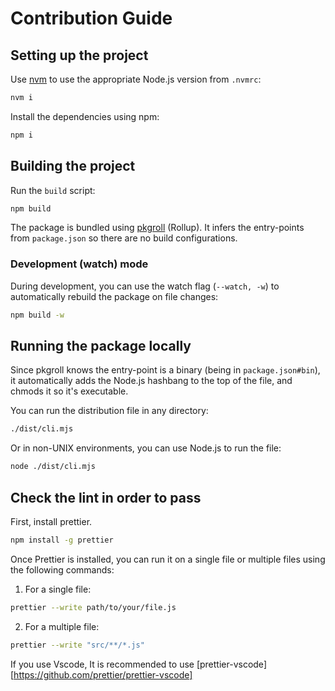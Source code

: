 # Contribution Guide

## Setting up the project

Use [nvm](https://nvm.sh) to use the appropriate Node.js version from `.nvmrc`:

```sh
nvm i
```

Install the dependencies using npm:

```sh
npm i
```

## Building the project

Run the `build` script:

```sh
npm build
```

The package is bundled using [pkgroll](https://github.com/privatenumber/pkgroll) (Rollup). It infers the entry-points from `package.json` so there are no build configurations.

### Development (watch) mode

During development, you can use the watch flag (`--watch, -w`) to automatically rebuild the package on file changes:

```sh
npm build -w
```

## Running the package locally

Since pkgroll knows the entry-point is a binary (being in `package.json#bin`), it automatically adds the Node.js hashbang to the top of the file, and chmods it so it's executable.

You can run the distribution file in any directory:

```sh
./dist/cli.mjs
```

Or in non-UNIX environments, you can use Node.js to run the file:

```sh
node ./dist/cli.mjs
```

## Check the lint in order to pass

First, install prettier.

```sh
npm install -g prettier
```

Once Prettier is installed, you can run it on a single file or multiple files using the following commands:

1. For a single file:

```sh
prettier --write path/to/your/file.js
```

2. For a multiple file:

```sh
prettier --write "src/**/*.js"
```

If you use Vscode, It is recommended to use [prettier-vscode][https://github.com/prettier/prettier-vscode]
